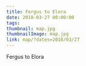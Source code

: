 ```yaml
---
title: Fergus to Elora
date: 2018-03-27 00:00:00
tags:
thumbnail: map.jpg
thumbnailImage: map.jpg
link: map/?dates=2018/03/27
---
```

Fergus to Elora
<!-- excerpt -->

